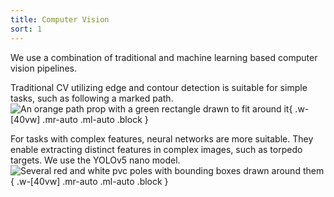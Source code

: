 ```yaml
---
title: Computer Vision
sort: 1
---
```

We use a combination of traditional and machine learning based computer vision pipelines.

Traditional CV utilizing edge and contour detection is suitable for simple tasks, such as following a marked path. 
![An orange path prop with a green rectangle drawn to fit around it](/assets/images/software/simple_path_detection.png "A simple detection of a path"){ .w-[40vw] .mr-auto .ml-auto .block }

For tasks with complex features, neural networks are more suitable. They enable extracting distinct features in complex images, such as torpedo targets. We use the YOLOv5 nano model.
![Several red and white pvc poles with bounding boxes drawn around them](/assets/images/software/slalom_detection.png "Detections performed by a YOLOv5 model"){ .w-[40vw] .mr-auto .ml-auto .block }
